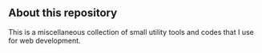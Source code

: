## About this repository

This is a miscellaneous collection of small utility tools and codes that I use for web development.
